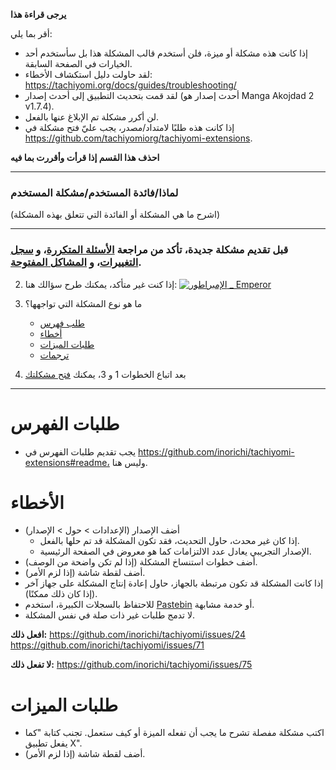 **يرجى قراءة هذا**

أقر بما يلي:

- إذا كانت هذه مشكلة أو ميزة، فلن أستخدم قالب المشكلة هذا بل سأستخدم أحد الخيارات في الصفحة السابقة.
- لقد حاولت دليل استكشاف الأخطاء: https://tachiyomi.org/docs/guides/troubleshooting/
- لقد قمت بتحديث التطبيق إلى أحدث إصدار (أحدث إصدار هو Manga Akojdad 2 v1.7.4).
- لن أكرر مشكلة تم الإبلاغ عنها بالفعل.
- إذا كانت هذه طلبًا لامتداد/مصدر، يجب عليّ فتح مشكلة في https://github.com/tachiyomiorg/tachiyomi-extensions.

**احذف هذا القسم إذا قرأت وأقررت بما فيه**

---

### لماذا/فائدة المستخدم/مشكلة المستخدم
(اشرح ما هي المشكلة أو الفائدة التي تتعلق بهذه المشكلة)

---

### قبل تقديم مشكلة جديدة، تأكد من مراجعة [الأسئلة المتكررة](https://github.com/inorichi/tachiyomi/wiki/FAQ)، و [سجل التغييرات](https://github.com/inorichi/tachiyomi/releases)، و [المشاكل المفتوحة](https://github.com/inorichi/tachiyomi/issues).

2. إذا كنت غير متأكد، يمكنك طرح سؤالك هنا: [![الإمبراطور _ Emperor](https://img.shields.io/badge/Instagram-%D8%A7%D9%84%D8%A5%D9%85%D8%A8%D8%B1%D8%A7%D8%B7%D9%88%D8%B1_-_Emperor-blue)](https://www.instagram.com/emperor_._1?igsh=enM4aG55Nmwwdmx2)
   
3. ما هو نوع المشكلة التي تواجهها؟
   * [طلب فهرس](#catalogue-requests)
   * [أخطاء](#bugs)
   * [طلبات الميزات](#feature-requests)
   * [ترجمات](https://github.com/inorichi/tachiyomi/wiki/Translation)

4. بعد اتباع الخطوات 1 و 3، يمكنك [فتح مشكلتك](https://github.com/inorichi/tachiyomi/issues/new)

***

# طلبات الفهرس

* يجب تقديم طلبات الفهرس في https://github.com/inorichi/tachiyomi-extensions#readme، وليس هنا.

# الأخطاء
* أضف الإصدار (الإعدادات > حول > الإصدار)
  * إذا كان غير محدث، حاول التحديث، فقد تكون المشكلة قد تم حلها بالفعل.
  * الإصدار التجريبي يعادل عدد الالتزامات كما هو معروض في الصفحة الرئيسية.
* أضف خطوات استنساخ المشكلة (إذا لم تكن واضحة من الوصف).
* أضف لقطة شاشة (إذا لزم الأمر).
* إذا كانت المشكلة قد تكون مرتبطة بالجهاز، حاول إعادة إنتاج المشكلة على جهاز آخر (إذا كان ذلك ممكنًا).
* للاحتفاظ بالسجلات الكبيرة، استخدم [Pastebin](http://pastebin.com/) أو خدمة مشابهة.
* لا تدمج طلبات غير ذات صلة في نفس المشكلة.

**افعل ذلك:** https://github.com/inorichi/tachiyomi/issues/24 https://github.com/inorichi/tachiyomi/issues/71

**لا تفعل ذلك:** https://github.com/inorichi/tachiyomi/issues/75

# طلبات الميزات

* اكتب مشكلة مفصلة تشرح ما يجب أن تفعله الميزة أو كيف ستعمل. تجنب كتابة "كما يفعل تطبيق X".
* أضف لقطة شاشة (إذا لزم الأمر).